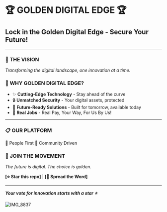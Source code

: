 # 🏆 GOLDEN DIGITAL EDGE 🏆

## **Lock in the Golden Digital Edge - Secure Your Future!**

---

### 🚀 **THE VISION**
*Transforming the digital landscape, one innovation at a time.*

### 💎 **WHY GOLDEN DIGITAL EDGE?**
- ✨ **Cutting-Edge Technology** - Stay ahead of the curve
- 🔒 **Unmatched Security** - Your digital assets, protected
- 🎯 **Future-Ready Solutions** - Built for tomorrow, available today
- 🌟 **Real Jobs** - Real Pay, Your Way, For Us By Us!

---

### 📋 **OUR PLATFORM**
🔸 People First
🔸 Community Driven

### 🎉 **JOIN THE MOVEMENT**
*The future is digital. The choice is golden.*

**[⭐ Star this repo]** | **[📢 Spread the Word]**

---

***Your vote for innovation starts with a star ⭐***

![IMG_8837](https://github.com/user-attachments/assets/25591101-9535-446e-9644-b53e8e043bbb)
